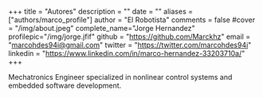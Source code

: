 +++
title = "Autores"
description = ""
date = ""
aliases = ["authors/marco_profile"]
author = "El Robotista"
comments = false
#cover = "/img/about.jpeg"
complete_name="Jorge Hernandez"
profilepic="/img/jorge.jfif"
github = "https://github.com/Marckhz"
email = "marcohdes94i@gmail.com"
twitter = "https://twitter.com/marcohdes94i"
linkedin = "https://www.linkedin.com/in/marco-hernandez-33203710a/"
+++

Mechatronics Engineer specialized in nonlinear control systems and embedded software development. 

